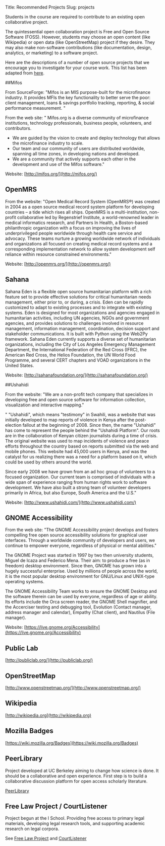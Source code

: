 Title: Recommended Projects
Slug: projects

Students in the course are required to contribute to an existing open collaborative project.

The quintessential open collaboration project is Free and Open Source Software (FOSS).
However, students may choose an open content (like Wikipedia) or open data (like OpenStreetMap) project if they desire.
They may also make non-software contributions (like documentation, design, analytics, or marketing) to a software project.

 Here are the descriptions of a number of open source projects that we encourage you to investigate for your course work.  This list has been adapted from [here](http://foss2serve.org/index.php/HFOSS_Communities).

##Mifos

From SourceForge: "Mifos is an MIS purpose-built for the microfinance industry. It provides MFIs the key functionality to better serve the poor: client management, loans & savings portfolio tracking, reporting, & social performance measurement. "

From the web site: " Mifos.org is a diverse community of microfinance institutions, technology professionals, business people, volunteers, and contributors.

  * We are guided by the vision to create and deploy technology that allows the microfinance industry to scale.
  *  Our team and our community of users are distributed worldwide, spanning all time zones, in developing nations and developed.
  *  We are a community that actively supports each other in the development and use of the Mifos software." 

Website: [http://mifos.org/](http://mifos.org/)

## OpenMRS

From the website: "Open Medical Record System (OpenMRS®) was created in 2004 as a open source medical record system platform for developing countries – a tide which rises all ships. OpenMRS is a multi-institution, non-profit collaborative led by Regenstrief Institute, a world-renowned leader in medical informatics research, and Partners In Health, a Boston-based philanthropic organization with a focus on improving the lives of underprivileged people worldwide through health care service and advocacy. These teams nurture a growing worldwide network of individuals and organizations all focused on creating medical record systems and a corresponding implementation network to allow system development self reliance within resource constrained environments."

Website: [http://openmrs.org/](http://openmrs.org/)

## Sahana

Sahana Eden is a flexible open source humanitarian platform with a rich feature set to provide effective solutions for critical humanitarian needs management, either prior to, or during, a crisis. Eden can be rapidly customized to adapt to existing processes and to integrate with existing systems. Eden is designed for most organizations and agencies engaged in humanitarian activities, including UN agencies, NGOs and government agencies, and provides solutions to challenges involved in resource management, information management, coordination, decision support and stakeholder communications. It is built with Python using the Web2Py framework. Sahana Eden currently supports a diverse set of humanitarian organizations, including the City of Los Angeles Emergency Management Department, the International Federation of the Red Cross (IFRC), the American Red Cross, the Helios Foundation, the UN World Food Programme, and several CERT chapters and VOAD organizations in the United States.

Website: [http://sahanafoundation.org/](http://sahanafoundation.org/)

##Ushahidi

From the website: "We are a non-profit tech company that specializes in developing free and open source software for information collection, visualization and interactive mapping."

" "Ushahidi", which means "testimony" in Swahili, was a website that was initially developed to map reports of violence in Kenya after the post-election fallout at the beginning of 2008. Since then, the name "Ushahidi" has come to represent the people behind the "Ushahidi Platform". Our roots are in the collaboration of Kenyan citizen journalists during a time of crisis. The original website was used to map incidents of violence and peace efforts throughout the country based on reports submitted via the web and mobile phones. This website had 45,000 users in Kenya, and was the catalyst for us realizing there was a need for a platform based on it, which could be used by others around the world.

Since early 2008 we have grown from an ad hoc group of volunteers to a focused organization. Our current team is comprised of individuals with a wide span of experience ranging from human rights work to software development. We have also built a strong team of volunteer developers primarily in Africa, but also Europe, South America and the U.S."

Website: [http://www.ushahidi.com/](http://www.ushahidi.com/)

## GNOME Accessibility

From the web site: "The GNOME Accessibility project develops and fosters compelling free open source accessibility solutions for graphical user interfaces. Through a worldwide community of developers and users, we continue to empower everyone, regardless of physical or mental abilities."

The GNOME Project was started in 1997 by two then university students, Miguel de Icaza and Federico Mena. Their aim: to produce a free (as in freedom) desktop environment. Since then, GNOME has grown into a hugely successful enterprise. Used by millions of people across the world, it is the most popular desktop environment for GNU/Linux and UNIX-type operating systems.

The GNOME Accessibility Team works to ensure the GNOME Desktop and the software therein can be used by everyone, regardless of age or ability. Its efforts include the Orca screen reader, the GNOME Shell magnifier, and the Accerciser testing and debugging tool, Evolution (Contact manager, address manager and calendar), Empathy (Chat client), and Nautilus (File manager).

Website: [https://live.gnome.org/Accessibility](https://live.gnome.org/Accessibility)

## Public Lab

[http://publiclab.org/](http://publiclab.org/)

## OpenStreetMap

[http://www.openstreetmap.org/](http://www.openstreetmap.org/)

## Wikipedia

[http://wikipedia.org](http://wikipedia.org)

## Mozilla Badges

[https://wiki.mozilla.org/Badges](https://wiki.mozilla.org/Badges)

## PeerLibrary

Project developed at UC Berkeley aiming to change how science is done. It should be a collaborative and open experience. First step is to build a collaborative discussion platform for open access scholarly literature.

[PeerLibrary](https://github.com/peerlibrary/peerlibrary)

## Free Law Project / CourtListener

Project begun at the I School. Providing free access to primary legal materials, developing legal research tools, and supporting academic research on legal corpora.

See [Free Law Project](http://freelawproject.org) and [CourtListener](http://courtlistener.com)
